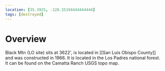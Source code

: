 ```yaml
---
location: [35.3925, -120.35194444444444]
tags: [destroyed]
---
```


# Overview

Black Mtn (LO site) sits at 3622', is located in [[San Luis Obispo County]] and was constructed in 1966. It is located in the Los Padres national forest. It can be found on the Camatta Ranch USGS topo map.

